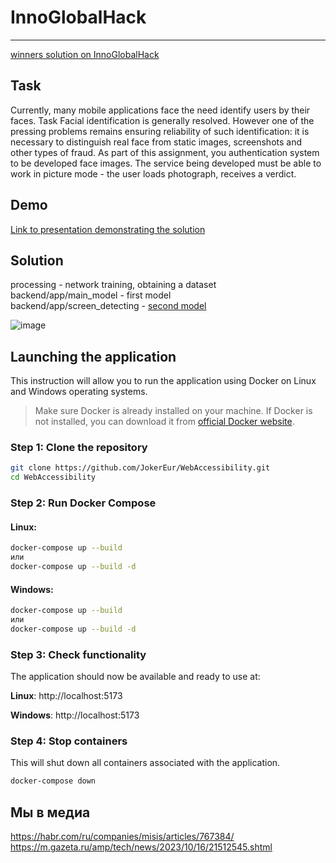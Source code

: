 # InnoGlobalHack
--------------------
[winners solution on InnoGlobalHack](https://media.innopolis.university/news/innoglobalhack-final)

## Task
Currently, many mobile
applications face the need
identify users by their faces. Task
Facial identification is generally resolved. However
one of the pressing problems remains ensuring
reliability of such identification: it is necessary to distinguish
real face from static images, screenshots and
other types of fraud. As part of this assignment, you
authentication system to be developed
face images. The service being developed must be able to
work in picture mode - the user loads
photograph, receives a verdict.

## Demo
[Link to presentation demonstrating the solution](https://docs.google.com/presentation/d/135gFnvXTuMY0s2Gx6RO2vu4_WM_sKIHk/edit?usp=sharing&ouid=113877914532993525052&rtpof=true&sd=true)

## Solution
processing - network training, obtaining a dataset 
backend/app/main_model - first model  
backend/app/screen_detecting - [second model](https://github.com/minivision-ai/Silent-Face-Anti-Spoofing/)  

![image](https://github.com/BurykinaA/InnoGlobalHack/assets/92402616/851359f2-9678-48df-adbf-f6d39422c9bd)


## Launching the application
This instruction will allow you to run the application using Docker on Linux and Windows operating systems.

> Make sure Docker is already installed on your machine. If Docker is not installed, you can download it from [official Docker website](https://www.docker.com/get-started/).

### Step 1: Clone the repository
```bash
git clone https://github.com/JokerEur/WebAccessibility.git
cd WebAccessibility
```
### Step 2: Run Docker Compose
#### Linux:
```bash
docker-compose up --build
или  
docker-compose up --build -d
```

#### Windows:
```bash
docker-compose up --build 
или  
docker-compose up --build -d
```
### Step 3: Check functionality
The application should now be available and ready to use at:

**Linux**: 
http://localhost:5173

**Windows**: 
http://localhost:5173

### Step 4: Stop containers
This will shut down all containers associated with the application.
```bash
docker-compose down
```


## Мы в медиа

https://habr.com/ru/companies/misis/articles/767384/  
https://m.gazeta.ru/amp/tech/news/2023/10/16/21512545.shtml
